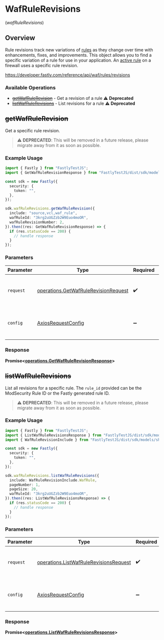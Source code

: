 # WafRuleRevisions
(*wafRuleRevisions*)

## Overview

Rule revisions track new variations of [rules](/reference/api/waf/rules/) as they change over time with enhancements, fixes, and improvements. This object allows you to find a specific variation of a rule for use in your application. An [active rule](/reference/api/waf/rules/active/) on a firewall uses a specific rule revision.

<https://developer.fastly.com/reference/api/waf/rules/revisions>
### Available Operations

* [~~getWafRuleRevision~~](#getwafrulerevision) - Get a revision of a rule :warning: **Deprecated**
* [~~listWafRuleRevisions~~](#listwafrulerevisions) - List revisions for a rule :warning: **Deprecated**

## ~~getWafRuleRevision~~

Get a specific rule revision.

> :warning: **DEPRECATED**: This will be removed in a future release, please migrate away from it as soon as possible.

### Example Usage

```typescript
import { Fastly } from "FastlyTestJS";
import { GetWafRuleRevisionResponse } from "FastlyTestJS/dist/sdk/models/operations";

const sdk = new Fastly({
  security: {
    token: "",
  },
});

sdk.wafRuleRevisions.getWafRuleRevision({
  include: "source,vcl,waf_rule",
  wafRuleId: "3krg2uUGZzb2W9Euo4moOR",
  wafRuleRevisionNumber: 2,
}).then((res: GetWafRuleRevisionResponse) => {
  if (res.statusCode == 200) {
    // handle response
  }
});
```

### Parameters

| Parameter                                                                                    | Type                                                                                         | Required                                                                                     | Description                                                                                  |
| -------------------------------------------------------------------------------------------- | -------------------------------------------------------------------------------------------- | -------------------------------------------------------------------------------------------- | -------------------------------------------------------------------------------------------- |
| `request`                                                                                    | [operations.GetWafRuleRevisionRequest](../../models/operations/getwafrulerevisionrequest.md) | :heavy_check_mark:                                                                           | The request object to use for the request.                                                   |
| `config`                                                                                     | [AxiosRequestConfig](https://axios-http.com/docs/req_config)                                 | :heavy_minus_sign:                                                                           | Available config options for making requests.                                                |


### Response

**Promise<[operations.GetWafRuleRevisionResponse](../../models/operations/getwafrulerevisionresponse.md)>**


## ~~listWafRuleRevisions~~

List all revisions for a specific rule. The `rule_id` provided can be the ModSecurity Rule ID or the Fastly generated rule ID.

> :warning: **DEPRECATED**: This will be removed in a future release, please migrate away from it as soon as possible.

### Example Usage

```typescript
import { Fastly } from "FastlyTestJS";
import { ListWafRuleRevisionsResponse } from "FastlyTestJS/dist/sdk/models/operations";
import { WafRuleRevisionInclude } from "FastlyTestJS/dist/sdk/models/shared";

const sdk = new Fastly({
  security: {
    token: "",
  },
});

sdk.wafRuleRevisions.listWafRuleRevisions({
  include: WafRuleRevisionInclude.WafRule,
  pageNumber: 1,
  pageSize: 20,
  wafRuleId: "3krg2uUGZzb2W9Euo4moOR",
}).then((res: ListWafRuleRevisionsResponse) => {
  if (res.statusCode == 200) {
    // handle response
  }
});
```

### Parameters

| Parameter                                                                                        | Type                                                                                             | Required                                                                                         | Description                                                                                      |
| ------------------------------------------------------------------------------------------------ | ------------------------------------------------------------------------------------------------ | ------------------------------------------------------------------------------------------------ | ------------------------------------------------------------------------------------------------ |
| `request`                                                                                        | [operations.ListWafRuleRevisionsRequest](../../models/operations/listwafrulerevisionsrequest.md) | :heavy_check_mark:                                                                               | The request object to use for the request.                                                       |
| `config`                                                                                         | [AxiosRequestConfig](https://axios-http.com/docs/req_config)                                     | :heavy_minus_sign:                                                                               | Available config options for making requests.                                                    |


### Response

**Promise<[operations.ListWafRuleRevisionsResponse](../../models/operations/listwafrulerevisionsresponse.md)>**

